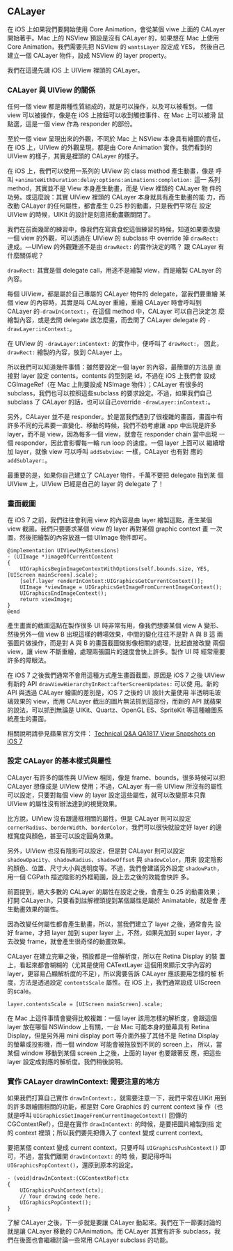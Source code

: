 CALayer
-------

在 iOS 上如果我們要開始使用 Core Animation，會從某個 viwe 上面的
CALayer 開始著手。Mac 上的 NSView 預設是沒有 CALayer 的，如果想在 Mac
上使用 Core Animation，我們需要先把 NSView 的 `wantsLayer` 設定成 YES，
然後自己建立一個 CALayer 物件，設成 NSView 的 layer property。

我們在這邊先講 iOS 上 UIView 裡頭的 CALayer。

### CALayer 與 UIView 的關係

任何一個 view 都是兩種性質組成的，就是可以操作，以及可以被看到。一個
view 可以被操作，像是在 iOS 上按鈕可以收到觸控事件、在 Mac 上可以被滑
鼠點選，這是一個 view 作為 responder 的部份。

至於一個 view 呈現出來的外觀，不同於 Mac 上 NSView 本身具有繪圖的責任，
在 iOS 上，UIView 的外觀呈現，都是由 Core Animation 實作。我們看到的
UIView 的樣子，其實是裡頭的 CALayer 的樣子。

在 iOS 上，我們可以使用一系列的 UIView 的 class method 產生動畫，像是
呼叫 `+animateWithDuration:delay:options:animations:completion:` 這一
系列 method，其實並不是 View 本身產生動畫，而是 View 裡頭的 CALayer 物
件的功勞。或這麼說：其實 UIView 裡頭的 CALayer 本身就具有產生動畫的能
力，而改動 CALayer 的任何屬性，都會產生 0.25 秒的動畫，只是我們平常在
設定 UIView 的時候，UIKit 的設計是刻意把動畫觀關閉了。

我們在前面幾節的練習中，像我們在寫貪食蛇這個練習的時候，知道如果要改變
一個 view 的外觀，可以透過在 UIView 的 subclass 中 override 掉
`drawRect:` 達成。—UIView 的外觀難道不是由 `drawRect:` 的實作決定的嗎？
跟 CALayer 有什麼關係呢？

`drawRect:` 其實是個 delegate call，用途不是繪製 view，而是繪製
CALayer 的內容。

每個 UIView，都是屬於自己專屬的 CALayer 物件的 delegate，當我們要重繪
某個 view 的內容時，其實是叫 CALayer 重繪，重繪 CALayer 時會呼叫到
CALayer 的`-drawInContext:`，在這個 method 中，CALayer 可以自己決定怎
麼繪製內容，或是去問 delegate 該怎麼畫，而去問了 CALayer delegate 的
`-drawLayer:inContext:`。

在 UIView 的 `-drawLayer:inContext:` 的實作中，便呼叫了 `drawRect:`，
因此， `drawRect:` 繪製的內容，放到 CALayer 上。

所以我們可以知道幾件事情：雖然要設定一個 layer 的內容，最簡單的方法是
直接對 layer 設定 contents。contents 的型別是 id，不過在 iOS 上我們會
設成 CGImageRef（在 Mac 上則要設成 NSImage 物件）；CALayer 有很多的
subclass，我們也可以按照這些subclass 的要求設定。不過，如果我們自己
subclass 了 CALayer 的話，也可以自己override `-drawLayer:inContext:`。

另外，CALayer 並不是 responder。於是當我們遇到了很複雜的畫面，畫面中有
許多不同的元素要一直變化、移動的時候，我們不妨考慮讓 app 中出現是許多
layer，而不是 view，因為每多一個 view，就會在 responder chain 當中出現
一個 responder，因此會影響每一輪 run loop 的速度。一個 layer 上面可以
繼續增加 layer，就像 view 可以呼叫 `addSubview:` 一樣，CALayer 也有對
應的 `addSublayer:`。

最重要的是，如果你自己建立了 CALayer 物件，千萬不要把 delegate 指到某
個 UIView 上，UIView 已經是自己的 layer 的 delegate 了！

### 畫面截圖

在 iOS 7 之前，我們往往會利用 view 的內容是由 layer 繪製這點，產生某個
view 截圖。我們只要要求某個 view 的 layer 再對某個 graphic context 畫
一次圖，然後把繪製的內容放進一個 UIImage 物件即可。

``` objc
@implementation UIView(MyExtensions)
- (UIImage *)imageOfCurrentContent
{
	UIGraphicsBeginImageContextWithOptions(self.bounds.size, YES, [UIScreen mainScreen].scale);
	[self.layer renderInContext:UIGraphicsGetCurrentContext()];
	UIImage *viewImage = UIGraphicsGetImageFromCurrentImageContext();
	UIGraphicsEndImageContext();
	return viewImage;
}
@end
```

產生畫面的截圖這點在製作很多 UI 時非常有用，像我們想要某個 view A 變形、
然後另外一個 view B 出現這樣的轉場效果，中間的變化往往不是對 A 與 B 這
兩張圖片做操作，而是對 A 與 B 的畫面截圖做影像相關的處理，比起直接改變
兩個 view，讓 view 不斷重繪，處理兩張圖片的速度會快上許多。製作 UI 時
經常需要許多的障眼法。

在 iOS 7 之後我們通常不會用這種方式產生畫面截圖，原因是 iOS 7 之後
UIView 有新的 API `drawViewHierarchyInRect:afterScreenUpdates:` 可以使
用。新的 API 與透過 CALayer 繪圖的差別是，iOS 7 之後的 UI 設計大量使用
半透明毛玻璃效果的 view，而用 CALayer 截出的圖片無法抓到這部份，而新的
API 就蘋果的說法，可以抓到無論是 UIKit、Quartz、OpenGL ES、SpriteKit
等這種繪圖系統產生的畫面。

相關說明請參見蘋果官方文件：
[Technical Q&A QA1817 View Snapshots on iOS 7](https://developer.apple.com/library/ios/qa/qa1817/_index.html)

### 設定 CALayer 的基本樣式與屬性

CALayer 有許多的屬性與 UIView 相同，像是 frame、bounds，很多時候可以把
CALayer 想像成是 UIView 使用；不過，CALayer 有一些 UIView 所沒有的屬性
可以設定，只要對每個 view 的 layer 設定這些屬性，就可以改變原本只靠
UIView 的屬性沒有辦法達到的視覺效果。

比方說，UIView 沒有跟邊框相關的屬性，但是 CALayer 則可以設定
`cornerRadius`、`borderWidth`、`borderColor`，我們可以很快就設定好
layer 的邊框寬度與顏色，甚至可以設定圓角效果。

另外，UIView 也沒有陰影可以設定，但是對 CALayer 則可以設定
`shadowOpacity`、`shadowRadius`、`shadowOffset` 與 `shadowColor`，用來
設定陰影的顏色、位置、尺寸大小與透明度等。不過，我們會建議另外設定
`shadowPath`，用一個 CGPath 描述陰影的外框範圍，設上去之後的效能會快許
多。

前面提到，絕大多數的 CALayer 的屬性在設定之後，會產生 0.25 的動畫效果；
打開 CALayer.h，只要看到註解裡頭提到某個屬性是屬於 Animatable，就是會
產生動畫效果的屬性。

因為改變任何屬性都會產生動畫，所以，當我們建立了 layer 之後，通常會先
設好 frame，才把 layer 加到 super layer 上，不然，如果先加到 super
layer，才去改變 frame，就會產生很奇怪的動畫效果。

CALayer 在建立完畢之後，預設都是一倍解析度，所以在 Retina Display 的裝
置上，看起來都會糊糊的（尤其是使用 CATextLayer 這個用來顯示文字內容的
layer，更容易凸顯解析度的不足），所以需要告訴 CALayer 應該要用怎樣的解
析度，方法是透過設定 `contentsScale` 屬性。在 iOS 上，我們通常設成
UIScreen 的scale。

``` objc
layer.contentsScale = [UIScreen mainScreen].scale;
```

在 Mac 上這件事情會變得比較複雜：一個 layer 該用怎樣的解析度，會跟這個
layer 放在哪個 NSWindow 上有關，一台 Mac 可能本身的螢幕具有 Retina
Display，但是另外用 mini display port 等介面外接了其他不是 Retina
Display 的螢幕或投影機，而一個 window 可能會被拖放到不同的 screen 上，
所以，當某個 window 移動到某個 screen 上之後，上面的 layer 也要跟著反
應，把這些 layer 設定成對應的解析度。我們稍後說明。

### 實作 CALayer drawInContext: 需要注意的地方

如果我們打算自己實作 `drawInContext:`，就需要注意一下，我們平常在UIKit
用到的許多跟繪圖相關的功能，都是對 Core Graphics 的 current context 操
作（也就是呼叫 `UIGraphicsGetImageFromCurrentImageContext()` 回傳的
CGContextRef），但是在實作 `drawInContext:` 的時候，是要把圖片繪製到指
定的 context 裡頭；所以我們要先把傳入了 context 變成 current context。

要把某個 context 變成 current context，只要呼叫
`UIGraphicsPushContext()` 即可，不過，當我們離開 `drawInContext:` 的時
候，要記得呼叫 `UIGraphicsPopContext()`，還原到原本的設定。

``` objc
- (void)drawInContext:(CGContextRef)ctx
{
	UIGraphicsPushContext(ctx);
	// Your drawing code here.
	UIGraphicsPopContext();
}
```

了解 CALayer 之後，下一步就是要讓 CALayer 動起來。我們在下一節要討論的
就是讓 CALayer 移動的 CAAnimation。而 CALayer 其實有許多 subclass，我
們在後面也會繼續討論一些常用 CALayer subclass 的功能。
